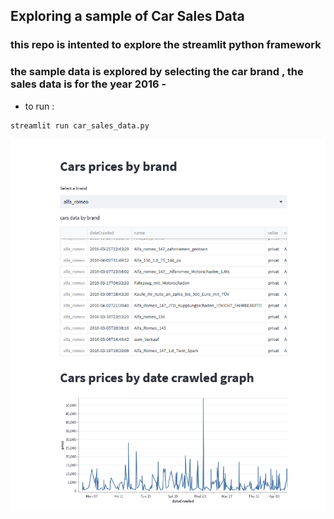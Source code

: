 ## Exploring a sample of Car Sales Data
### this repo is intented to explore the streamlit python framework 
### the sample data is explored by selecting the car brand , the sales data is for the year 2016 - 

- to run :
```bash
streamlit run car_sales_data.py
```
![Alt text](/image.png?raw=true "Optional Title")
